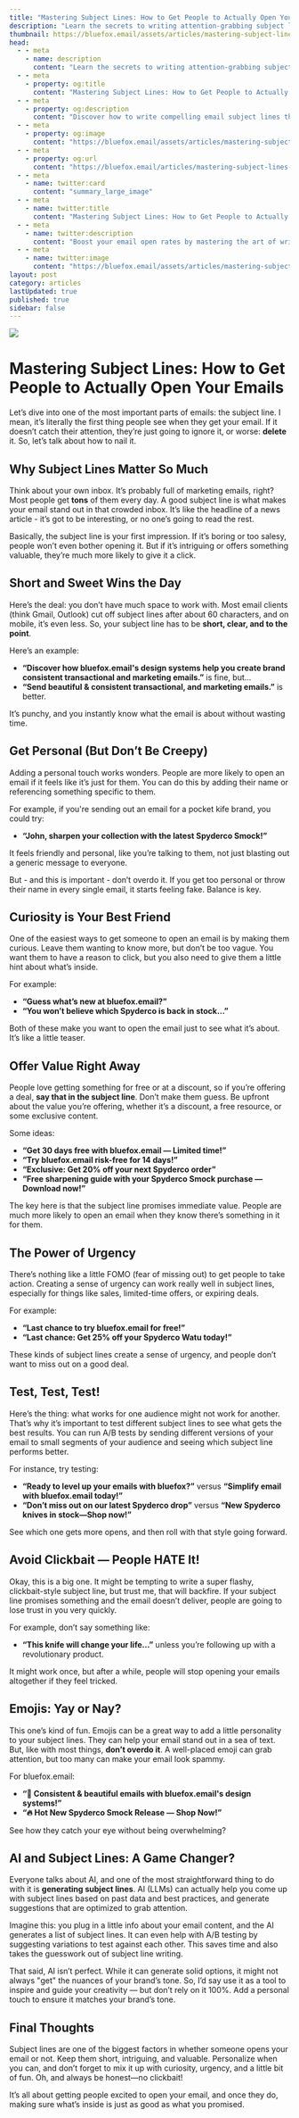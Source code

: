 ```yaml
---
title: "Mastering Subject Lines: How to Get People to Actually Open Your Emails"
description: "Learn the secrets to writing attention-grabbing subject lines that get your emails opened. Tips on personalization, urgency, curiosity, and more!"
thumbnail: https://bluefox.email/assets/articles/mastering-subject-lines-share.png
head:
  - - meta
    - name: description
      content: "Learn the secrets to writing attention-grabbing subject lines that get your emails opened. Tips on personalization, urgency, curiosity, and more!"
  - - meta
    - property: og:title
      content: "Mastering Subject Lines: How to Get People to Actually Open Your Emails"
  - - meta
    - property: og:description
      content: "Discover how to write compelling email subject lines that get results. Boost your email open rates with these practical tips."
  - - meta
    - property: og:image
      content: "https://bluefox.email/assets/articles/mastering-subject-lines-share.png"
  - - meta
    - property: og:url
      content: "https://bluefox.email/articles/mastering-subject-lines-how-to-get-people-to-actually-open-your-emails"
  - - meta
    - name: twitter:card
      content: "summary_large_image"
  - - meta
    - name: twitter:title
      content: "Mastering Subject Lines: How to Get People to Actually Open Your Emails"
  - - meta
    - name: twitter:description
      content: "Boost your email open rates by mastering the art of writing subject lines. Learn actionable strategies to get more engagement."
  - - meta
    - name: twitter:image
      content: "https://bluefox.email/assets/articles/mastering-subject-lines-share.png"
layout: post
category: articles
lastUpdated: true
published: true
sidebar: false
---
```

![](/assets/articles/mastering-subject-lines.png)
# Mastering Subject Lines: How to Get People to Actually Open Your Emails

Let’s dive into one of the most important parts of emails: the subject line. I mean, it’s literally the first thing people see when they get your email. If it doesn’t catch their attention, they’re just going to ignore it, or worse: **delete** it. So, let’s talk about how to nail it.

## Why Subject Lines Matter So Much
Think about your own inbox. It’s probably full of marketing emails, right? Most people get **tons** of them every day. A good subject line is what makes your email stand out in that crowded inbox. It’s like the headline of a news article - it’s got to be interesting, or no one’s going to read the rest.

Basically, the subject line is your first impression. If it’s boring or too salesy, people won’t even bother opening it. But if it’s intriguing or offers something valuable, they’re much more likely to give it a click.

## Short and Sweet Wins the Day
Here’s the deal: you don’t have much space to work with. Most email clients (think Gmail, Outlook) cut off subject lines after about 60 characters, and on mobile, it’s even less. So, your subject line has to be **short, clear, and to the point**.

Here’s an example:
- **“Discover how bluefox.email's design systems help you create brand consistent transactional and marketing emails.”** is fine, but...
- **“Send beautiful & consistent transactional, and marketing emails.”** is better.

It’s punchy, and you instantly know what the email is about without wasting time.

## Get Personal (But Don’t Be Creepy)
Adding a personal touch works wonders. People are more likely to open an email if it feels like it’s just for them. You can do this by adding their name or referencing something specific to them.

For example, if you're sending out an email for a pocket kife brand, you could try:
- **“John, sharpen your collection with the latest Spyderco Smock!”**

It feels friendly and personal, like you’re talking to them, not just blasting out a generic message to everyone.

But - and this is important - don’t overdo it. If you get too personal or throw their name in every single email, it starts feeling fake. Balance is key.

## Curiosity is Your Best Friend
One of the easiest ways to get someone to open an email is by making them curious. Leave them wanting to know more, but don’t be too vague. You want them to have a reason to click, but you also need to give them a little hint about what’s inside.

For example:
- **“Guess what’s new at bluefox.email?”**
- **“You won’t believe which Spyderco is back in stock…”**

Both of these make you want to open the email just to see what it’s about. It’s like a little teaser.

## Offer Value Right Away
People love getting something for free or at a discount, so if you’re offering a deal, **say that in the subject line**. Don’t make them guess. Be upfront about the value you’re offering, whether it’s a discount, a free resource, or some exclusive content.

Some ideas:
- **“Get 30 days free with bluefox.email — Limited time!”**
- **“Try bluefox.email risk-free for 14 days!”**
- **“Exclusive: Get 20% off your next Spyderco order”**
- **“Free sharpening guide with your Spyderco Smock purchase — Download now!”**

The key here is that the subject line promises immediate value. People are much more likely to open an email when they know there’s something in it for them.

## The Power of Urgency
There’s nothing like a little FOMO (fear of missing out) to get people to take action. Creating a sense of urgency can work really well in subject lines, especially for things like sales, limited-time offers, or expiring deals.

For example:
- **“Last chance to try bluefox.email for free!”**
- **“Last chance: Get 25% off your Spyderco Watu today!”**

These kinds of subject lines create a sense of urgency, and people don’t want to miss out on a good deal.

## Test, Test, Test!
Here’s the thing: what works for one audience might not work for another. That’s why it’s important to test different subject lines to see what gets the best results. You can run A/B tests by sending different versions of your email to small segments of your audience and seeing which subject line performs better.

For instance, try testing:
- **“Ready to level up your emails with bluefox?”** versus **“Simplify email with bluefox.email today!”**
- **“Don’t miss out on our latest Spyderco drop”** versus **“New Spyderco knives in stock—Shop now!”**

See which one gets more opens, and then roll with that style going forward.

## Avoid Clickbait — People HATE It!
Okay, this is a big one. It might be tempting to write a super flashy, clickbait-style subject line, but trust me, that will backfire. If your subject line promises something and the email doesn’t deliver, people are going to lose trust in you very quickly.

For example, don’t say something like:
- **“This knife will change your life…”** unless you’re following up with a revolutionary product.

It might work once, but after a while, people will stop opening your emails altogether if they feel tricked.

## Emojis: Yay or Nay?
This one’s kind of fun. Emojis can be a great way to add a little personality to your subject lines. They can help your email stand out in a sea of text. But, like with most things, **don’t overdo it**. A well-placed emoji can grab attention, but too many can make your email look spammy.

For bluefox.email:
- **“🎨 Consistent & beautiful emails with bluefox.email's design systems!”**
- **“🔥 Hot New Spyderco Smock Release — Shop Now!”**

See how they catch your eye without being overwhelming?

## AI and Subject Lines: A Game Changer?
Everyone talks about AI, and one of the most straightforward thing to do with it is **generating subject lines**. AI (LLMs) can actually help you come up with subject lines based on past data and best practices, and generate suggestions that are optimized to grab attention.

Imagine this: you plug in a little info about your email content, and the AI generates a list of subject lines. It can even help with A/B testing by suggesting variations to test against each other. This saves time and also takes the guesswork out of subject line writing. 

That said, AI isn’t perfect. While it can generate solid options, it might not always "get" the nuances of your brand’s tone. So, I’d say use it as a tool to inspire and guide your creativity — but don’t rely on it 100%. Add a personal touch to ensure it matches your brand’s tone.

## Final Thoughts
Subject lines are one of the biggest factors in whether someone opens your email or not. Keep them short, intriguing, and valuable. Personalize when you can, and don’t forget to mix it up with curiosity, urgency, and a little bit of fun. Oh, and always be honest—no clickbait!

It’s all about getting people excited to open your email, and once they do, making sure what’s inside is just as good as what you promised.
